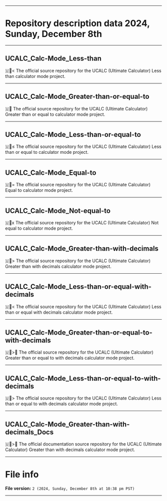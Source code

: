 
***

# Repository description data 2024, Sunday, December 8th

---

## UCALC_Calc-Mode_Less-than

🇺🧮️< The official source repository for the UCALC (Ultimate Calculator) Less than calculator mode project. 

---

## UCALC_Calc-Mode_Greater-than-or-equal-to

🇺🧮️ The official source repository for the UCALC (Ultimate Calculator) Greater than or equal to calculator mode project. 

---

## UCALC_Calc-Mode_Less-than-or-equal-to

🇺🧮️≤ The official source repository for the UCALC (Ultimate Calculator) Less than or equal to calculator mode project. 

---

## UCALC_Calc-Mode_Equal-to

🇺🧮️= The official source repository for the UCALC (Ultimate Calculator) Equal to calculator mode project. 

---

## UCALC_Calc-Mode_Not-equal-to

🇺🧮️x The official source repository for the UCALC (Ultimate Calculator) Not equal to calculator mode project. 

---

## UCALC_Calc-Mode_Greater-than-with-decimals

🇺🧮️> The official source repository for the UCALC (Ultimate Calculator) Greater than with decimals calculator mode project. 

---

## UCALC_Calc-Mode_Less-than-or-equal-with-decimals

🇺🧮️< The official source repository for the UCALC (Ultimate Calculator) Less than or equal with decimals calculator mode project. 

---

## UCALC_Calc-Mode_Greater-than-or-equal-to-with-decimals

🇺🧮️>📖️ The official source repository for the UCALC (Ultimate Calculator) Greater than or equal to with decimals calculator mode project. 

---

## UCALC_Calc-Mode_Less-than-or-equal-to-with-decimals

🇺🧮️> The official source repository for the UCALC (Ultimate Calculator) Less than or equal to with decimals calculator mode project. 

---

## UCALC_Calc-Mode_Greater-than-with-decimals_Docs

🇺🧮️>📖️ The official documentation source repository for the UCALC (Ultimate Calculator) Greater than with decimals calculator mode project. 

***

# File info

**File version:** `2 (2024, Sunday, December 8th at 10:38 pm PST)`

***

